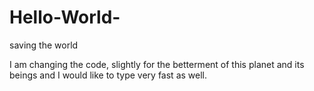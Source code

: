 # Hello-World-
saving the world

I am changing the code, slightly for the betterment of this planet and its beings and I would like to type very fast as well.
